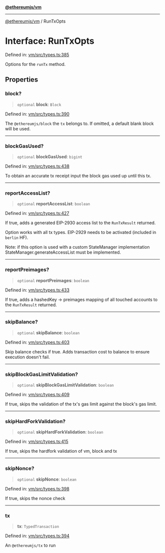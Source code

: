 [**@ethereumjs/vm**](../README.md)

***

[@ethereumjs/vm](../README.md) / RunTxOpts

# Interface: RunTxOpts

Defined in: [vm/src/types.ts:385](https://github.com/ethereumjs/ethereumjs-monorepo/blob/master/packages/vm/src/types.ts#L385)

Options for the `runTx` method.

## Properties

### block?

> `optional` **block**: `Block`

Defined in: [vm/src/types.ts:390](https://github.com/ethereumjs/ethereumjs-monorepo/blob/master/packages/vm/src/types.ts#L390)

The `@ethereumjs/block` the `tx` belongs to.
If omitted, a default blank block will be used.

***

### blockGasUsed?

> `optional` **blockGasUsed**: `bigint`

Defined in: [vm/src/types.ts:438](https://github.com/ethereumjs/ethereumjs-monorepo/blob/master/packages/vm/src/types.ts#L438)

To obtain an accurate tx receipt input the block gas used up until this tx.

***

### reportAccessList?

> `optional` **reportAccessList**: `boolean`

Defined in: [vm/src/types.ts:427](https://github.com/ethereumjs/ethereumjs-monorepo/blob/master/packages/vm/src/types.ts#L427)

If true, adds a generated EIP-2930 access list
to the `RunTxResult` returned.

Option works with all tx types. EIP-2929 needs to
be activated (included in `berlin` HF).

Note: if this option is used with a custom StateManager implementation
StateManager.generateAccessList must be implemented.

***

### reportPreimages?

> `optional` **reportPreimages**: `boolean`

Defined in: [vm/src/types.ts:433](https://github.com/ethereumjs/ethereumjs-monorepo/blob/master/packages/vm/src/types.ts#L433)

If true, adds a hashedKey -> preimages mapping of all touched accounts
to the `RunTxResult` returned.

***

### skipBalance?

> `optional` **skipBalance**: `boolean`

Defined in: [vm/src/types.ts:403](https://github.com/ethereumjs/ethereumjs-monorepo/blob/master/packages/vm/src/types.ts#L403)

Skip balance checks if true. Adds transaction cost to balance to ensure execution doesn't fail.

***

### skipBlockGasLimitValidation?

> `optional` **skipBlockGasLimitValidation**: `boolean`

Defined in: [vm/src/types.ts:409](https://github.com/ethereumjs/ethereumjs-monorepo/blob/master/packages/vm/src/types.ts#L409)

If true, skips the validation of the tx's gas limit
against the block's gas limit.

***

### skipHardForkValidation?

> `optional` **skipHardForkValidation**: `boolean`

Defined in: [vm/src/types.ts:415](https://github.com/ethereumjs/ethereumjs-monorepo/blob/master/packages/vm/src/types.ts#L415)

If true, skips the hardfork validation of vm, block
and tx

***

### skipNonce?

> `optional` **skipNonce**: `boolean`

Defined in: [vm/src/types.ts:398](https://github.com/ethereumjs/ethereumjs-monorepo/blob/master/packages/vm/src/types.ts#L398)

If true, skips the nonce check

***

### tx

> **tx**: `TypedTransaction`

Defined in: [vm/src/types.ts:394](https://github.com/ethereumjs/ethereumjs-monorepo/blob/master/packages/vm/src/types.ts#L394)

An `@ethereumjs/tx` to run
